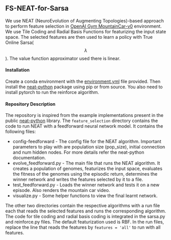 ## FS-NEAT-for-Sarsa

We use NEAT (NeuroEvolution of Augmenting Topologies)-based approach to perform feature selection in [OpenAI Gym MountainCar-v0](https://gym.openai.com/envs/MountainCar-v0/) environment. We use Tile Coding and Radial Basis Functions for featurizing the input state space. The selected features are then used to learn a policy with True Online Sarsa($$\lambda$$). The value function approximator used there is linear.

#### Installation
Create a conda environment with the [environment.yml](https://github.com/ayushchauhan/FS-NEAT-for-Sarsa/blob/main/environment.yml) file provided. Then install the [neat-python](https://neat-python.readthedocs.io/en/latest/index.html) package using pip or from source. You also need to install pytorch to run the reinforce algorithm.

#### Repository Description
The repository is inspired from the example implementations present in the public [neat-python](https://github.com/CodeReclaimers/neat-python) library. The `feature_selection` directory contains the code to run NEAT with a feedforward neural network model. It contains the following files:
* config-feedforward - The config file for the NEAT algorithm. Important parameters to play with are population size (pop_size), initial connection and num hidden nodes. For more details refer the neat-python documentation.
* evolve_feedforward.py - The main file that runs the NEAT algorithm. It creates a population of genomes, featurizes the input space, evaluates the fitness of the genomes using the episodic return, determines the winner network and writes the features selected by it to a file.
* test_feedforward.py - Loads the winner network and tests it on a new episode. Also renders the mountain car video.
* visualize.py - Some helper functions to view the final learnt network.

The other two directories contain the respective algorithms with a run file each that reads the selected features and runs the corresponding algorithm. The code for tile coding and radial basis coding is integrated in the sarsa.py and reinforce.py files. The default featurization used is RBF. In the run files, replace the line that reads the features by `features = 'all'` to run with all features.
